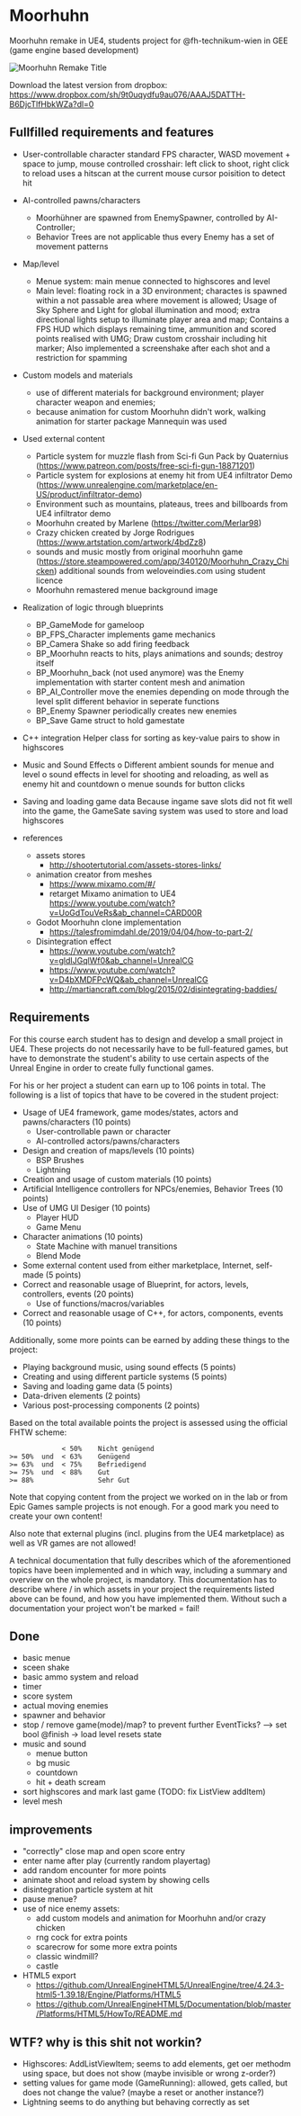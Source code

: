 # Moorhuhn
Moorhuhn remake in UE4, students project for @fh-technikum-wien in GEE (game engine based development)

![Moorhuhn Remake Title](https://github.com/incredibleLeitman/Moorhuhn/blob/main/screenshot.png "Moorhuhn Remake Title")

Download the latest version from dropbox:
https://www.dropbox.com/sh/9t0uqydfu9au076/AAAJ5DATTH-B6DjcTlfHbkWZa?dl=0

## Fullfilled requirements and features

- User-controllable character
    standard FPS character, WASD movement + space to jump, mouse controlled crosshair: left click to shoot, right click to reload
    uses a hitscan at the current mouse cursor poisition to detect hit

- AI-controlled pawns/characters
    - Moorhühner are spawned from EnemySpawner, controlled by AI-Controller;
    - Behavior Trees are not applicable thus every Enemy has a set of movement patterns

- Map/level
    - Menue system: main menue connected to highscores and level
    - Main level: floating rock in a 3D environment; charactes is spawned within a not passable area where movement is allowed;
      Usage of Sky Sphere and Light for global illumination and mood; extra directional lights setup to illuminate player area and map;
      Contains a FPS HUD which displays remaining time, ammunition and scored points realised with UMG; Draw custom crosshair including hit marker;
      Also implemented a screenshake after each shot and a restriction for spamming

- Custom models and materials
    - use of different materials for background environment; player character weapon and enemies;
    - because animation for custom Moorhuhn didn't work, walking animation for starter package Mannequin was used

- Used external content
    - Particle system for muzzle flash from Sci-fi Gun Pack by Quaternius (https://www.patreon.com/posts/free-sci-fi-gun-18871201)
    - Particle system for explosions at enemy hit from UE4 infiltrator Demo (https://www.unrealengine.com/marketplace/en-US/product/infiltrator-demo)
    - Environment such as mountains, plateaus, trees and billboards from UE4 infiltrator demo
    - Moorhuhn created by Marlene (https://twitter.com/Merlar98)
    - Crazy chicken created by Jorge Rodrigues (https://www.artstation.com/artwork/4bdZz8)
    - sounds and music mostly from original moorhuhn game (https://store.steampowered.com/app/340120/Moorhuhn_Crazy_Chicken)
        additional sounds from weloveindies.com using student licence
    - Moorhuhn remastered menue background image

- Realization of logic through blueprints
    - BP_GameMode for gameloop
    - BP_FPS_Character implements game mechanics
    - BP_Camera Shake so add firing feedback
    - BP_Moorhuhn reacts to hits, plays animations and sounds; destroy itself
    - BP_Moorhuhn_back (not used anymore) was the Enemy implementation with starter content mesh and animation
    - BP_AI_Controller move the enemies depending on mode through the level
        split different behavior in seperate functions
    - BP_Enemy Spawner periodically creates new enemies
    - BP_Save Game struct to hold gamestate

- C++ integration
    Helper class for sorting as key-value pairs to show in highscores

- Music and Sound Effects
    o Different ambient sounds for menue and level
    o sound effects in level for shooting and reloading, as well as enemy hit and countdown
    o menue sounds for button clicks

- Saving and loading game data
    Because ingame save slots did not fit well into the game, the GameSate saving system was used
    to store and load highscores


- references
    - assets stores
        - http://shootertutorial.com/assets-stores-links/
    - animation creator from meshes
        - https://www.mixamo.com/#/
        - retarget Mixamo animation to UE4 https://www.youtube.com/watch?v=UoGdTouVeRs&ab_channel=CARD00R
    - Godot Moorhuhn clone implementation
        - https://talesfromimdahl.de/2019/04/04/how-to-part-2/
    - Disintegration effect
        - https://www.youtube.com/watch?v=gldIJGqlWf0&ab_channel=UnrealCG
        - https://www.youtube.com/watch?v=D4bXMDFPcWQ&ab_channel=UnrealCG
        - http://martiancraft.com/blog/2015/02/disintegrating-baddies/


## Requirements

For this course earch student has to design and develop a small project in UE4. These projects do not necessarily have to be full-featured games, but have to demonstrate the student's ability to use certain aspects of the Unreal Engine in order to create fully functional games.

For his or her project a student can earn up to 106 points in total.
The following is a list of topics that have to be covered in the student project:

- Usage of UE4 framework, game modes/states, actors and pawns/characters (10 points)
    - User-controllable pawn or character
    - AI-controlled actors/pawns/characters 
- Design and creation of maps/levels (10 points)
    - BSP Brushes
    - Lightning
- Creation and usage of custom materials (10 points)
- Artificial Intelligence controllers for NPCs/enemies, Behavior Trees (10 points)
- Use of UMG UI Desiger (10 points)
    - Player HUD
    - Game Menu
- Character animations (10 points)
    - State Machine with manuel transitions
    - Blend Mode
- Some external content used from either marketplace, Internet, self-made (5 points)
- Correct and reasonable usage of Blueprint, for actors, levels, controllers, events (20 points)
    - Use of functions/macros/variables 
- Correct and reasonable usage of C++, for actors, components, events (10 points)

Additionally, some more points can be earned by adding these things to the project:

- Playing background music, using sound effects (5 points)
- Creating and using different particle systems (5 points)
- Saving and loading game data (5 points)
- Data-driven elements (2 points)
- Various post-processing components (2 points)


Based on the total available points the project is assessed using the official FHTW scheme:

```
             < 50%    Nicht genügend
>= 50%  und  < 63%    Genügend
>= 63%  und  < 75%    Befriedigend
>= 75%  und  < 88%    Gut
>= 88%                Sehr Gut
```

Note that copying content from the project we worked on in the lab or from Epic Games sample projects is not enough.
For a good mark you need to create your own content!

Also note that external plugins (incl. plugins from the UE4 marketplace) as well as VR games are not allowed!

A technical documentation that fully describes which of the aforementioned topics have been implemented and in which way, including a summary and overview on the whole project, is mandatory. This documentation has to describe where / in which assets in your project the requirements listed above can be found, and how you have implemented them. Without such a documentation your project won't be marked = fail!



## Done

- basic menue
- sceen shake
- basic ammo system and reload
- timer
- score system
- actual moving enemies
- spawner and behavior
- stop / remove game(mode)/map? to prevent further EventTicks? --> set bool @finish -> load level resets state
- music and sound
    - menue button
    - bg music
    - countdown
    - hit + death scream
- sort highscores and mark last game (TODO: fix ListView addItem)
- level mesh


## improvements

- "correctly" close map and open score entry
- enter name after play (currently random playertag)
- add random encounter for more points
- animate shoot and reload system by showing cells
- disintegration particle system at hit
- pause menue?
- use of nice enemy assets:
    - add custom models and animation for Moorhuhn and/or crazy chicken
    - rng cock for extra points
    - scarecrow for some more extra points
    - classic windmill?
    - castle
- HTML5 export
    - https://github.com/UnrealEngineHTML5/UnrealEngine/tree/4.24.3-html5-1.39.18/Engine/Platforms/HTML5
    - https://github.com/UnrealEngineHTML5/Documentation/blob/master/Platforms/HTML5/HowTo/README.md


## WTF? why is this shit not workin?
- Highscores: AddListViewItem; seems to add elements, get oer methodm using space, but does not show (maybe invisible or wrong z-order?)
- setting values for game mode (GameRunning): allowed, gets called, but does not change the value? (maybe a reset or another instance?)
- Lightning seems to do anything but behaving correctly as set